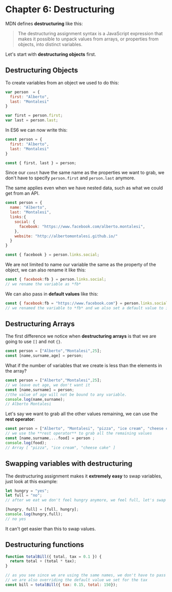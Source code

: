# Chapter 6: Destructuring

MDN defines **destructuring** like this:

> The destructuring assignment syntax is a JavaScript expression that makes it possible to unpack values from arrays, or properties from objects, into distinct variables.

Let's start with **destructuring objects** first.

## Destructuring Objects

To create variables from an object we used to do this:

```javascript
var person  = {
  first: "Alberto",
  last: "Montalesi"
}

var first = person.first;
var last = person.last;
```

In ES6 we can now write this:

```javascript
const person = {
  first: "Alberto",
  last: "Montalesi"
}

const { first, last } = person;
```

Since our `const` have the same name as the properties we want to grab, we don't have to specify `person.first` and `person.last` anymore.

The same applies even when we have nested data, such as what we could get from an API.

```javascript
const person = {
  name: "Alberto",
  last: "Montalesi",
  links:{
    social: {
      facebook: "https://www.facebook.com/alberto.montalesi",
    },
    website: "http://albertomontalesi.github.io/"
  }
}

const { facebook } = person.links.social;
```

We are not limited to name our variable the same as the property of the object, we can also rename it like this:

```javascript
const { facebook:fb } = person.links.social;
// we rename the variable as *fb*
```

We can also pass in **default values** like this:

```javascript
const { facebook:fb = "https://www.facebook.com"} = person.links.social;
// we renamed the variable to *fb* and we also set a default value to it
```

## Destructuring Arrays

The first difference we notice when **destructuring arrays** is that we are going to use `[]` and not `{}`.

```javascript
const person = ["Alberto","Montalesi",25];
const [name,surname,age] = person;
```

What if the number of variables that we create is less than the elements in the array?

```javascript
const person = ["Alberto","Montalesi",25];
// we leave out age, we don't want it
const [name,surname] = person;
//the value of age will not be bound to any variable.
console.log(name,surname);
// Alberto Montalesi
```

Let's say we want to grab all the other values remaining, we can use the **rest operator**:

```javascript
const person = ["Alberto", "Montalesi", "pizza", "ice cream", "cheese cake"];
// we use the **rest operator** to grab all the remaining values
const [name,surname,...food] = person ;
console.log(food);
// Array [ "pizza", "ice cream", "cheese cake" ]
```

## Swapping variables with destructuring

The destructuring assignment makes it **extremely easy** to swap variables, just look at this example:

```javascript
let hungry = "yes";
let full = "no";
// after we eat we don't feel hungry anymore, we feel full, let's swap the values

[hungry, full] = [full, hungry];
console.log(hungry,full);
// no yes
```

It can't get easier than this to swap values.

## Destructuring functions

```javascript
function totalBill({ total, tax = 0.1 }) {
  return total + (total * tax);
}

// as you see since we are using the same names, we don't have to pass the arguments in the same order as when we declared the function
// we are also overriding the default value we set for the tax
const bill = totalBill({ tax: 0.15, total: 150});
```

